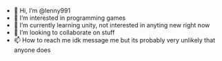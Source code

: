 - 👋 Hi, I’m @lenny991
- 👀 I’m interested in programming games
- 🌱 I’m currently learning unity, not interested in anyting new right now
- 💞️ I’m looking to collaborate on stuff
- 📫 How to reach me idk message me but its probably very unlikely that anyone does

<!---
lenny991/lenny991 is a ✨ special ✨ repository because its `README.md` (this file) appears on your GitHub profile.
You can click the Preview link to take a look at your changes.
--->
